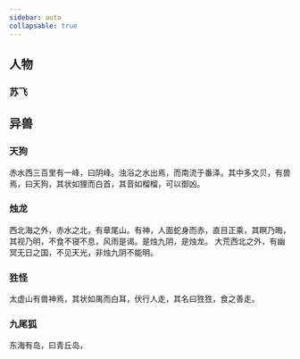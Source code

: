 ```yaml
---
sidebar: auto
collapsable: true
---
```

<!-- ## 《奈落》游戏剧本 -->
## 人物

### 苏飞

## 异兽

### 天狗

赤水西三百里有一峰，曰阴峰。浊浴之水出焉，而南流于番泽。其中多文贝，有兽焉，曰天狗，其状如狸而白首，其音如榴榴，可以御凶。

### 烛龙

西北海之外，赤水之北，有章尾山。有神，人面蛇身而赤，直目正乘，其瞑乃晦，其视乃明，不食不寝不息，风雨是谒。是烛九阴，是烛龙。
大荒西北之外，有幽冥无日之国，不见天光，非烛九阴不能明。

### 狌怪
<!-- 狌狌 -->

太虚山有兽神焉，其状如禺而白耳，伏行人走，其名曰狌狌，食之善走。

### 九尾狐

东海有岛，曰青丘岛，

<!-- ## 华为人才认证学习经历

### [HCIA-AI](/HUAWEI/HCIA-AI) -->
